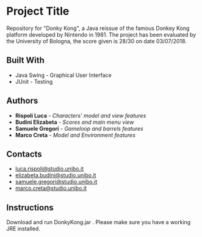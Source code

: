# Project Title
Repository for "Donky Kong", a Java reissue of the famous Donkey Kong platform developed by Nintendo in 1981.
The project has been evaluated by the University of Bologna, the score given is 28/30 on date 03/07/2018.

## Built With

* Java Swing - Graphical User Interface
* JUnit - Testing

## Authors

* **Rispoli Luca** - *Characters' model and view features* 
* **Budini Elizabeta** - *Scores and main menu view* 
* **Samuele Gregori** - *Gameloop and barrels features* 
* **Marco Creta** - *Model and Environment features* 

## Contacts

* luca.rispoli@studio.unibo.it
* elizabeta.budini@studio.unibo.it
* samuele.gregori@studio.unibo.it
* marco.creta@studio.unibo.it

## Instructions

Download and run DonkyKong.jar . 
Please make sure you have a working JRE installed.


